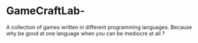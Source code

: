 # GameCraftLab-
A collection of games written in different programming languages. Because why be good at one language when you can be mediocre at all ?
